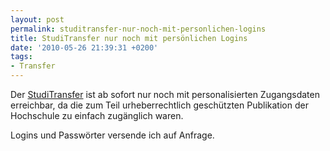 ```yaml
---
layout: post
permalink: studitransfer-nur-noch-mit-personlichen-logins
title: StudiTransfer nur noch mit persönlichen Logins
date: '2010-05-26 21:39:31 +0200'
tags:
- Transfer
---
```

<p>Der <a href="/studitransfer">StudiTransfer</a> ist ab sofort nur noch mit personalisierten Zugangsdaten erreichbar, da die zum Teil urheberrechtlich geschützten Publikation der Hochschule zu einfach zugänglich waren.</p>
<p>Logins und Passwörter versende ich auf Anfrage.</p>
<div id="_mcePaste" style="position: absolute; left: -10000px; top: 0px; width: 1px; height: 1px; overflow: hidden;">/studitransfer</div>
